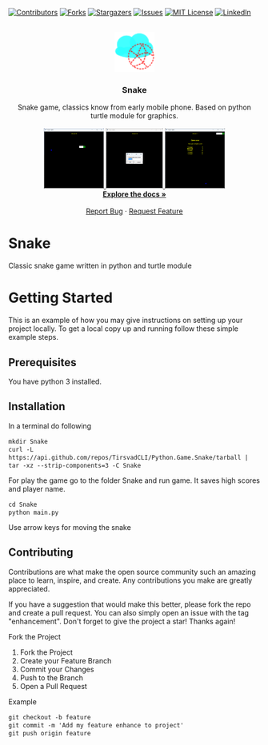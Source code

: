 [![Contributors][contributors-shield]][contributors-url]
[![Forks][forks-shield]][forks-url]
[![Stargazers][stars-shield]][stars-url]
[![Issues][issues-shield]][issues-url]
[![MIT License][license-shield]][license-url]
[![LinkedIn][linkedin-shield]][linkedin-url]


<!-- PROJECT LOGO -->
<br />
<div align="center">
  <a href="https://github.com/TirsvadCLI/Python.Game.Snake">
    <img src="images/logo.png" alt="Logo" width="80" height="80">
  </a>

  <h3 align="center">Snake</h3>

  <p align="center">
    Snake game, classics know from early mobile phone. Based on python turtle module for graphics.
    <br />
    <br />
    <a href="https://github.com/TirsvadCLI/Python.Game.Snake/blob/main/images/screenshot01.png">
      <img src="images/screenshot01.png" alt="screenshot" width="120" height="120">
    </a>
    <a href="https://github.com/TirsvadCLI/Python.Game.Snake/blob/main/images/screenshot02.png">
      <img src="images/screenshot02.png" alt="screenshot" height="120">
    </a>
    <a href="https://github.com/TirsvadCLI/Python.Game.Snake/blob/main/images/screenshot03.png">
      <img src="images/screenshot03.png" alt="screenshot" width="120" height="120">
    </a>
    <br />
    <a href="https://github.com/TirsvadCLI/Python.Game.Snake"><strong>Explore the docs »</strong></a>
    <br />
    <br />
    <a href="https://github.com/TirsvadCLI/Python.Game.Snake/issues/new?labels=bug&template=bug-report---.md">Report Bug</a>
    ·
    <a href="https://github.com/TirsvadCLI/Python.Game.Snake/issues/new?labels=enhancement&template=feature-request---.md">Request Feature</a>
  </p>
</div>


# Snake
Classic snake game written in python and turtle module

# Getting Started
This is an example of how you may give instructions on setting up your project locally. To get a local copy up and running follow these simple example steps.

## Prerequisites
You have python 3 installed.

## Installation
In a terminal do following

```console
mkdir Snake
curl -L https://api.github.com/repos/TirsvadCLI/Python.Game.Snake/tarball | tar -xz --strip-components=3 -C Snake
```

For play the game go to the folder Snake and run game.
It saves high scores and player name.

```commandline
cd Snake
python main.py
```

Use arrow keys for moving the snake

## Contributing

Contributions are what make the open source community such an amazing place to learn, inspire, and create. Any contributions you make are greatly appreciated.

If you have a suggestion that would make this better, please fork the repo and create a pull request. You can also simply open an issue with the tag "enhancement". Don't forget to give the project a star! Thanks again!

Fork the Project

<ol>
    <li>Fork the Project</li>
    <li>Create your Feature Branch</li>
    <li>Commit your Changes</li>
    <li>Push to the Branch</li>
    <li>Open a Pull Request</li>
</ol>

Example

```commandline
git checkout -b feature
git commit -m 'Add my feature enhance to project'
git push origin feature
```

<!-- MARKDOWN LINKS & IMAGES -->
<!-- https://www.markdownguide.org/basic-syntax/#reference-style-links -->
[contributors-shield]: https://img.shields.io/github/contributors/TirsvadCLI/Python.Game.Snake?style=for-the-badge
[contributors-url]: https://github.com/[github-repo]/graphs/contributors
[forks-shield]: https://img.shields.io/github/forks/TirsvadCLI/Python.Game.Snake?style=for-the-badge
[forks-url]: https://github.com/TirsvadCLI/Python.Game.Snake/network/members
[stars-shield]: https://img.shields.io/github/stars/TirsvadCLI/Python.Game.Snake?style=for-the-badge
[stars-url]: https://github.com/TirsvadCLI/Python.Game.Snake/stargazers
[issues-shield]: https://img.shields.io/github/issues/TirsvadCLI/Python.Game.Snake?style=for-the-badge
[issues-url]: https://github.com/TirsvadCLI/Python.Game.Snake/issues
[license-shield]: https://img.shields.io/github/license/TirsvadCLI/Python.Game.Snake?style=for-the-badge
[license-url]: https://github.com/TirsvadCLI/Python.Game.Snake/blob/master/LICENSE.txt
[linkedin-shield]: https://img.shields.io/badge/-LinkedIn-black.svg?style=for-the-badge&logo=linkedin&colorB=555
[linkedin-url]: https://www.linkedin.com/in/jens-tirsvad-nielsen-13b795b9/
